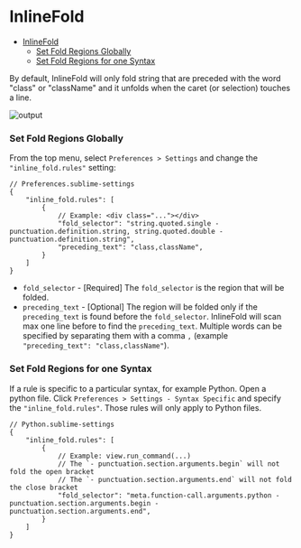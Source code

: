 # InlineFold

<!--toc:start-->
- [InlineFold](#inlinefold)
    - [Set Fold Regions Globally](#set-fold-regions-globally)
    - [Set Fold Regions for one Syntax](#set-fold-regions-for-one-syntax)
<!--toc:end-->

By default,
InlineFold will only fold string that are preceded with the word "class" or "className"
and it unfolds when the caret (or selection) touches a line.

![output](https://user-images.githubusercontent.com/22029477/216466685-fe0c97a2-78a0-4462-b6a5-081779cbcdcb.gif)

### Set Fold Regions Globally

From the top menu, select `Preferences > Settings` and change the `"inline_fold.rules"` setting:
```jsonc
// Preferences.sublime-settings
{
    "inline_fold.rules": [
        {
            // Example: <div class="..."></div>
            "fold_selector": "string.quoted.single - punctuation.definition.string, string.quoted.double - punctuation.definition.string",
            "preceding_text": "class,className",
        }
    ]
}
```

- `fold_selector` - [Required] The `fold_selector` is the region that will be folded.
- `preceding_text` - [Optional] The region will be folded only if the `preceding_text` is found before the `fold_selector`. InlineFold will scan max one line before to find the `preceding_text`. Multiple words can be specified by separating them with a comma `,` (example `"preceding_text": "class,className"`).

### Set Fold Regions for one Syntax

If a rule is specific to a particular syntax, for example Python.
Open a python file.
Click `Preferences > Settings - Syntax Specific` and specify the `"inline_fold.rules"`. Those rules will only apply to Python files.

```jsonc
// Python.sublime-settings
{
    "inline_fold.rules": [
        {
            // Example: view.run_command(...)
            // The `- punctuation.section.arguments.begin` will not fold the open bracket
            // The `- punctuation.section.arguments.end` will not fold the close bracket
            "fold_selector": "meta.function-call.arguments.python - punctuation.section.arguments.begin - punctuation.section.arguments.end",
        }
    ]
}
```
